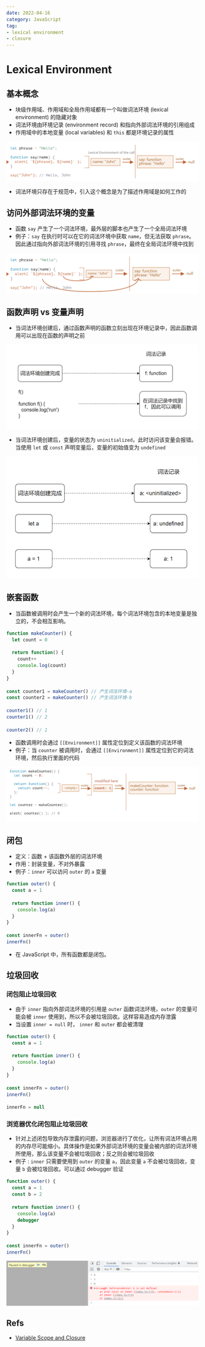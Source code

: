 ```yaml
---
date: 2022-04-16
category: JavaScript
tag:
- lexical environment
- closure
---
```


# Lexical Environment

## 基本概念

- 块级作用域、作用域和全局作用域都有一个叫做词法环境 (lexical environment) 的隐藏对象
- 词法环境由环境记录 (environment record) 和指向外部词法环境的引用组成
- 作用域中的本地变量 (local variables) 和 `this` 都是环境记录的属性

![variables_are_properties_of_lexical_record](./images/variables_are_properties_of_lexical_record.png)

- 词法环境只存在于规范中，引入这个概念是为了描述作用域是如何工作的

## 访问外部词法环境的变量

- 函数 `say` 产生了一个词法环境，最外层的脚本也产生了一个全局词法环境
- 例子：`say` 在执行时可以在它的词法环境中获取 `name`，但无法获取 `phrase`。因此通过指向外部词法环境的引用寻找 `phrase`，最终在全局词法环境中找到

![access_outer_variables_of_lexical_environment](./images/access_outer_variables_of_lexical_environment.png)

## 函数声明 vs 变量声明

- 当词法环境创建后，通过函数声明的函数立刻出现在环境记录中，因此函数调用可以出现在函数的声明之前

![function declaration](./images/function_declaration.png)

- 当词法环境创建后，变量的状态为 `uninitialized`，此时访问该变量会报错。当使用 `let` 或 `const` 声明变量后，变量的初始值变为 `undefined`

![variable declaration](./images/variable_declaration.png)

## 嵌套函数

- 当函数被调用时会产生一个新的词法环境，每个词法环境包含的本地变量是独立的，不会相互影响。

```js
function makeCounter() {
  let count = 0

  return function() {
    count++
    console.log(count)
  }
}

const counter1 = makeCounter() // 产生词法环境-a
const counter2 = makeCounter() // 产生词法环境-b

counter1() // 1
counter1() // 2

counter2() // 1
```

- 函数调用时会通过 `[[Environment]]` 属性定位到定义该函数的词法环境
- 例子：当 `counter` 被调用时，会通过 `[[Environment]]` 属性定位到它的词法环境，然后执行里面的代码

![nested functions](./images/nested_functions.png)

## 闭包

- 定义：函数 + 该函数外层的词法环境
- 作用：封装变量，不对外暴露
- 例子：`inner` 可以访问 `outer` 的 `a` 变量

```javascript
function outer() {
  const a = 1

  return function inner() {
    console.log(a)
  }
}

const innerFn = outer()
innerFn()
```

- 在 JavaScript 中，所有函数都是闭包。

## 垃圾回收

### 闭包阻止垃圾回收

- 由于 `inner` 指向外部词法环境的引用是 `outer` 函数词法环境，`outer` 的变量可能会被 `inner` 使用到，所以不会被垃圾回收。这样容易造成内存泄露
- 当设置 `inner = null` 时， `inner` 和 `outer` 都会被清理

```js
function outer() {
  const a = 1

  return function inner() {
    console.log(a)
  }
}

const innerFn = outer()
innerFn()

innerFn = null
```

### 浏览器优化闭包阻止垃圾回收

- 针对上述闭包导致内存泄露的问题，浏览器进行了优化，让所有词法环境占用的内存尽可能缩小。具体操作是如果外部词法环境的变量会被内部的词法环境所使用，那么该变量不会被垃圾回收；反之则会被垃圾回收
- 例子 : `inner` 只需要使用到 `outer` 的变量 `a`，因此变量 `a` 不会被垃圾回收，变量 `b` 会被垃圾回收。可以通过 debugger 验证

```js
function outer() {
  const a = 1
  const b = 2

  return function inner() {
    console.log(a)
    debugger
  }
}

const innerFn = outer()
innerFn()
```

![browser will optimize garbage collection](./images/browser_optimize_garbage_collection.png)

## Refs

- [Variable Scope and Closure](https://javascript.info/closure)
